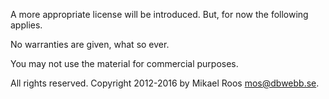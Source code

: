 A more appropriate license will be introduced. But, for now the following applies.

No warranties are given, what so ever.

You may not use the material for commercial purposes.

All rights reserved. Copyright 2012-2016 by Mikael Roos mos@dbwebb.se.
